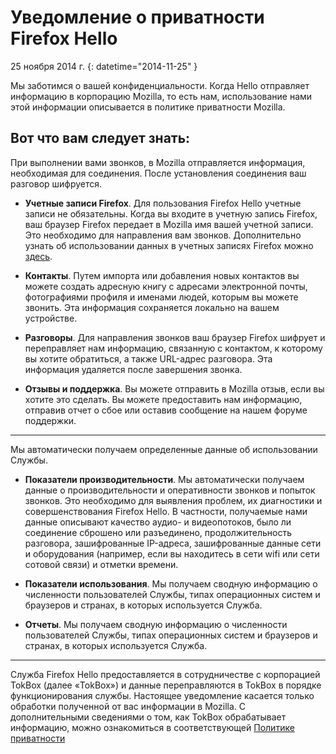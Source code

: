 # Уведомление о приватности Firefox Hello

25 ноября 2014 г.
{: datetime="2014-11-25" }

Мы заботимся о вашей конфиденциальности. Когда Hello отправляет информацию в корпорацию Mozilla, то есть нам, использование нами этой информации описывается в политике приватности Mozilla.

## Вот что вам следует знать:

При выполнении вами звонков, в Mozilla отправляется информация, необходимая для соединения. После установления соединения ваш разговор шифруется.

* **Учетные записи Firefox**. Для пользования Firefox Hello учетные записи не обязательны.  Когда вы входите в учетную запись Firefox, ваш браузер Firefox передает в Mozilla имя вашей учетной записи. Это необходимо для направления вам звонков. Дополнительно узнать об использовании данных в учетных записях Firefox можно [здесь](https://www.mozilla.org/privacy/firefox-cloud/).

* **Контакты**. Путем импорта или добавления новых контактов вы можете создать адресную книгу с адресами электронной почты, фотографиями профиля и именами людей, которым вы можете звонить.  Эта информация сохраняется локально на вашем устройстве.

* **Разговоры**. Для направления звонков ваш браузер Firefox шифрует и переправляет нам информацию, связанную с контактом, к которому вы хотите обратиться, а также URL-адрес разговора. Эта информация удаляется после завершения звонка.

* **Отзывы и поддержка**. Вы можете отправить в Mozilla отзыв, если вы хотите это сделать.  Вы можете предоставить нам информацию, отправив отчет о сбое или оставив сообщение на нашем форуме поддержки.

---------------------------------------

Мы автоматически получаем определенные данные об использовании Службы.

* **Показатели производительности**. Мы автоматически получаем данные о производительности и оперативности звонков и попыток звонков. Это необходимо для выявления проблем, их диагностики и совершенствования Firefox Hello.  В частности, получаемые нами данные описывают качество аудио- и видеопотоков, было ли соединение сброшено или разъединено, продолжительность разговора, зашифрованные IP-адреса, зашифрованные данные сети и оборудования (например, если вы находитесь в сети wifi или сети сотовой связи) и отметки времени.

* **Показатели использования**. Мы получаем сводную информацию о численности пользователей Службы, типах операционных систем и браузеров и странах, в которых используется Служба.

* **Отчеты**. Мы получаем сводную информацию о численности пользователей Службы, типах операционных систем и браузеров и странах, в которых используется Служба.

---------------------------------------

Служба Firefox Hello предоставляется в сотрудничестве с корпорацией TokBox (далее «TokBox») и данные переправляются в TokBox в порядке функционирования службы.  Настоящее уведомление касается только обработки полученной от вас информации в Mozilla. С дополнительными сведениями о том, как TokBox обрабатывает информацию, можно ознакомиться в соответствующей [Политике приватности]( https://tokbox.com/support/privacy-policy)
